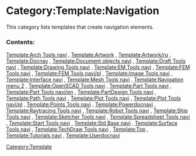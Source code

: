 # Category:Template:Navigation
This category lists templates that create navigation elements.

### Contents:

[Template:Arch Tools navi](Template:Arch_Tools_navi.md) , [Template:Artwork](Template:Artwork.md) , [Template:Artwork/ru](Template:Artwork/ru.md) , [Template:Docnav](Template:Docnav.md) , [Template:Document objects navi](Template:Document_objects_navi.md) , [Template:Draft Tools navi](Template:Draft_Tools_navi.md) , [Template:Drawing Tools navi](Template:Drawing_Tools_navi.md) , [Template:EM Tools navi](Template:EM_Tools_navi.md) , [Template:FEM Tools navi](Template:FEM_Tools_navi.md) , [Template:FEM Tools navi/pl](Template:FEM_Tools_navi/pl.md) , [Template:Image Tools navi](Template:Image_Tools_navi.md) , [Template:Interface navi](Template:Interface_navi.md) , [Template:Mesh Tools navi](Template:Mesh_Tools_navi.md) , [Template:Navigation menu 2](Template:Navigation_menu_2.md) , [Template:OpenSCAD Tools navi](Template:OpenSCAD_Tools_navi.md) , [Template:Part Tools navi](Template:Part_Tools_navi.md) , [Template:Part Tools navi/en](Template:Part_Tools_navi/en.md) , [Template:PartDesign Tools navi](Template:PartDesign_Tools_navi.md) , [Template:Path Tools navi](Template:Path_Tools_navi.md) , [Template:Plot Tools navi](Template:Plot_Tools_navi.md) , [Template:Plot Tools navi/pl](Template:Plot_Tools_navi/pl.md) , [Template:Points Tools navi](Template:Points_Tools_navi.md) , [Template:Powerdocnavi](Template:Powerdocnavi.md) , [Template:Raytracing Tools navi](Template:Raytracing_Tools_navi.md) , [Template:Robot Tools navi](Template:Robot_Tools_navi.md) , [Template:Ship Tools navi](Template:Ship_Tools_navi.md) , [Template:Sketcher Tools navi](Template:Sketcher_Tools_navi.md) , [Template:Spreadsheet Tools navi](Template:Spreadsheet_Tools_navi.md) , [Template:Start Tools navi](Template:Start_Tools_navi.md) , [Template:Std Base navi](Template:Std_Base_navi.md) , [Template:Surface Tools navi](Template:Surface_Tools_navi.md) , [Template:TechDraw Tools navi](Template:TechDraw_Tools_navi.md) , [Template:Top](Template:Top.md) , [Template:Tutorials navi](Template:Tutorials_navi.md) , [Template:Userdocnavi](Template:Userdocnavi.md)

[Category:Template](Category:Template.md)
